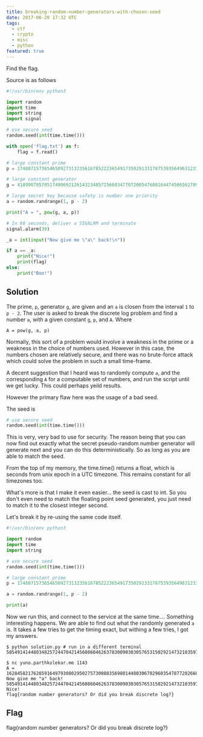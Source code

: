 ```yaml
---
title: breaking-random-number-generators-with-chosen-seed
date: 2017-06-20 17:32 UTC
tags: 
  - ctf
  - crypto
  - misc
  - python
featured: true
---
```


Find the flag.

Source is as follows

~~~ python
#!/usr/bin/env python3

import random
import time
import string
import signal

# use secure seed
random.seed(int(time.time()))

with open('flag.txt') as f:
	flag = f.read()

# large constant prime
p = 174807157365465092731323561678522236549173502913317875393564963123330281052524687450754910240009920154525635325209526987433833785499384204819179549544106498491589834195860008906875039418684191252537604123129659746721614402346449135195832955793815709136053198207712511838753919608894095907732099313139446299843

# large constant generator
g = 41899070570517490692126143234857256603477072005476801644745865627893958675820606802876173648371028044404957307185876963051595214534530501331532626624926034521316281025445575243636197258111995884364277423716373007329751928366973332463469104730271236078593527144954324116802080620822212777139186990364810367977

# large secret key because safety is number one priority
a = random.randrange(1, p - 2)

print("A = ", pow(g, a, p))

# In 60 seconds, deliver a SIGALRM and terminate                  
signal.alarm(30)

_a = int(input("Now give me \"a\" back!\n"))

if a == _a:
	print("Nice!")
	print(flag)
else:
	print("Boo!")
~~~

Solution
--------

The prime, `p`, generator `g`, are given and an `a` is closen from the interval
`1` to `p - 2`. The user is asked to break the discrete log problem and find a
number `a`, with a given constant `g`, `p`, and `A`. Where 

	A = pow(g, a, p)

Normally, this sort of a problem would involve a weakness in the prime or a 
weakness in the choice of numbers used. However in this case, the numbers chosen
are relatively secure, and there was no brute-force attack which could solve the
problem in such a small time-frame. 

A decent suggestion that I heard was to randomly compute `a`, and the corresponding
`A` for a computable set of numbers, and run the script until we get lucky. This
could perhaps yeild results. 

However the primary flaw here was the usage of a bad seed. 

The seed is 

~~~ python
# use secure seed
random.seed(int(time.time()))
~~~

This is very, very bad to use for security. The reason being that you can now
find out exactly what the secret pseudo-random number generator will generate next
and you can do this deterministically. So as long as you are able to match the seed.

From the top of my memory, the time.time() returns a float, which is seconds
from unix epoch in a UTC timezone. This remains constant for all timezones too.

What's more is that I make it even easier... the seed is cast to int. So you don't 
even need to match the floating point seed generated, you just need to match it to the
closest integer second. 

Let's break it by re-using the same code itself. 

~~~ python
#!/usr/bin/env python3

import random
import time
import string

# use secure seed
random.seed(int(time.time()))

# large constant prime
p = 174807157365465092731323561678522236549173502913317875393564963123330281052524687450754910240009920154525635325209526987433833785499384204819179549544106498491589834195860008906875039418684191252537604123129659746721614402346449135195832955793815709136053198207712511838753919608894095907732099313139446299843

a = random.randrange(1, p - 2)

print(a)
~~~

Now we run this, and connect to the service at the same time.... Something 
interesting happens. We are able to find out what the randomly generated `a` is.
It takes a few tries to get the timing exact, but withing a few tries, I got my
answers.

	$ python solution.py # run in a different terminal
	58549141448034825724470421456086046263783009030305765315029214732103597725629643584640519564993686952460147424224499824237208320256710402644454885977843807235722331321468491704215402565594336151254611301385405568079284208008877673066349902012892511931129094269278697396028322758428218881094326448915019094908

	$ nc yuno.parthkolekar.me 1143
	A =  162845821762659164979308029502757300883569801448030678296035478772826604789837097465089145966790720159023736096828352235603744416863113902483466847601771758735899269752092426466070440647296490845779612629770248165661953834419624646583136868830812897675991836545617055134899212084666355607002046548367853130352
	Now give me "a" back!
	58549141448034825724470421456086046263783009030305765315029214732103597725629643584640519564993686952460147424224499824237208320256710402644454885977843807235722331321468491704215402565594336151254611301385405568079284208008877673066349902012892511931129094269278697396028322758428218881094326448915019094908
	Nice!
	flag{random number generators? Or did you break discrete log?}

Flag
----
flag{random number generators? Or did you break discrete log?}

